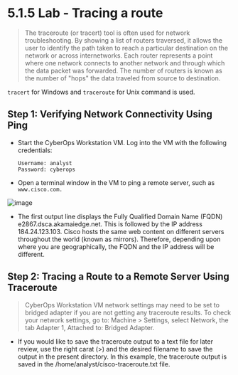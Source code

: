 # 5.1.5 Lab - Tracing a route

> The traceroute (or tracert) tool is often used for network troubleshooting. By showing a list of routers
traversed, it allows the user to identify the path taken to reach a particular destination on the network or
across internetworks. Each router represents a point where one network connects to another network and
through which the data packet was forwarded. The number of routers is known as the number of "hops" the
data traveled from source to destination.

`tracert` for Windows and `traceroute` for Unix command is used.

## Step 1: Verifying Network Connectivity Using Ping

* Start the CyberOps Workstation VM. Log into the VM with the following credentials:

      Username: analyst
      Password: cyberops
* Open a terminal window in the VM to ping a remote server, such as `www.cisco.com.`

![image](https://github.com/tousif13/CISCO_CyberOps/assets/33444140/c3315016-01b6-4925-acb6-e3745ca747fd)

* The first output line displays the Fully Qualified Domain Name (FQDN) e2867.dsca.akamaiedge.net. This
is followed by the IP address 184.24.123.103. Cisco hosts the same web content on different servers
throughout the world (known as mirrors). Therefore, depending upon where you are geographically, the
FQDN and the IP address will be different.

## Step 2: Tracing a Route to a Remote Server Using Traceroute

>  CyberOps Workstation VM network settings may need to be set to bridged adapter if you are not
getting any traceroute results. To check your network settings, go to: Machine > Settings, select Network,
the tab Adapter 1, Attached to: Bridged Adapter.



* If you would like to save the traceroute output to a text file for later review, use the right carat (>) and the
desired filename to save the output in the present directory. In this example, the traceroute output is
saved in the /home/analyst/cisco-traceroute.txt file.

